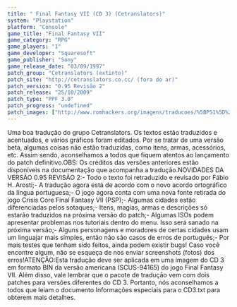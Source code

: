 ```yaml
---
title: " Final Fantasy VII (CD 3) (Cetranslators)"
system: "Playstation"
platform: "Console"
game_title: "Final Fantasy VII"
game_category: "RPG"
game_players: "1"
game_developer: "Squaresoft"
game_publisher: "Sony"
game_release_date: "03/09/1997"
patch_group: "Cetranslators (extinto)"
patch_site: "http://cetranslators.co.cc/ (fora do ar)"
patch_version: "0.95 Revisão 2"
patch_release: "25/10/2009"
patch_type: "PPF 3.0"
patch_progress: "undefined"
patch_images: ["http://www.romhackers.org/imagens/traducoes/%5BPS1%5D%20Final%20Fantasy%20VII%20-%20Cetranslators%20-%201.jpg","http://www.romhackers.org/imagens/traducoes/%5BPS1%5D%20Final%20Fantasy%20VII%20-%20Cetranslators%20-%206.jpg","http://www.romhackers.org/imagens/traducoes/%5BPS1%5D%20Final%20Fantasy%20VII%20-%20Cetranslators%20-%207.jpg"]
---
```

Uma boa tradução do grupo Cetranslators. Os textos estão traduzidos e acentuados, e vários gráficos foram editados. Por se tratar de uma versão beta, algumas coisas não estão traduzidas, como itens, armas, acessórios, etc. Assim sendo, aconselhamos a todos que fiquem atentos ao lançamento do patch definitivo.OBS: Os créditos das versões anteriores estão disponíveis na documentação que acompanha a tradução.NOVIDADES DA VERSÃO 0.95 REVISÃO 2:- Todo o texto foi retraduzido e revisado por Fábio H. Arosti;- A tradução agora está de acordo com o novo acordo ortográfico da língua portuguesa;- O jogo agora conta com uma nova fonte retirada do jogo Crisis Core Final Fantasy VII (PSP);- Algumas cidades estão diferenciadas pelos sotaques;- Itens, magias, armas e descrições só estarão traduzidos na próxima versão do patch;- Algumas ISOs podem apresentar problemas nos tutoriais dentro do menu. Isso será sanado na próxima versão;- Alguns personagens e moradores de certas cidades usam um linguajar mais simples, então não são casos de erros de português;- Por mais testes que tenham sido feitos, ainda podem existir bugs! Caso você encontre algum, não se esqueça de nos enviar screenshots (fotos) dos erros!ATENÇÃO:Esta tradução deve ser aplicada em uma imagem do CD 3 em formato BIN da versão americana (SCUS-94165) do jogo Final Fantasy VII. Além disso, vale lembrar que o pacote de tradução vem com dois patches para versões diferentes do CD 3. Portanto, nós aconselhamos a todos que leiam o documento Informações especiais para o CD3.txt para obterem mais detalhes.